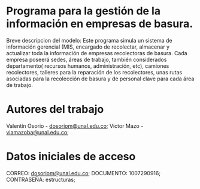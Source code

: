 # Programa para la gestión de la información en empresas de basura.
Breve descripcion del modelo:
Este programa simula un sistema de información gerencial (MIS, encargado de recolectar, almacenar y actualizar toda la información de empresas recolectoras de basura. Cada empresa poseerá sedes, áreas de trabajo, también considerados departamento( recursos humanos, administración, etc), camiones recolectores, talleres para la reparación de los recolectores, unas rutas asociadas para la recolección de basura y de personal clave para cada área de trabajo.


# Autores del trabajo
Valentín Osorio - dosoriom@unal.edu.co;
Victor Mazo - viamazoba@unal.edu.co;


# Datos iniciales de acceso
CORREO: dosoriom@unal.edu.co;
DOCUMENTO: 1007290916;
CONTRASEÑA: estructuras;
